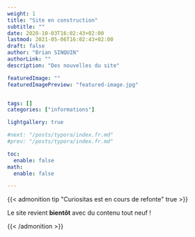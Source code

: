 ```yaml
---
weight: 1
title: "Site en construction"
subtitle: ""
date: 2020-10-03T16:02:43+02:00
lastmod: 2021-05-06T16:02:43+02:00
draft: false
author: "Brian SINQUIN"
authorLink: ""
description: "Des nouvelles du site"

featuredImage: ""
featuredImagePreview: "featured-image.jpg"


tags: []
categories: ["informations"]

lightgallery: true

#next: "/posts/typora/index.fr.md"
#prev: "/posts/typora/index.fr.md"

toc:
  enable: false
math:
  enable: false

---
```


<!--more-->

{{< admonition tip "Curiositas est en cours de refonte" true >}}

Le site revient **bientôt** avec du contenu tout neuf !


{{< /admonition >}}

